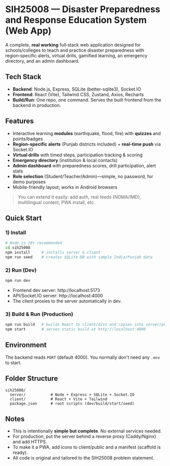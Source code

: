 # SIH25008 — Disaster Preparedness and Response Education System (Web App)

A complete, **real working** full‑stack web application designed for schools/colleges to teach and practice disaster preparedness with region‑specific alerts, virtual drills, gamified learning, an emergency directory, and an admin dashboard.

## Tech Stack
- **Backend**: Node.js, Express, SQLite (better-sqlite3), Socket.IO
- **Frontend**: React (Vite), Tailwind CSS, Zustand, Axios, Recharts
- **Build/Run**: One repo, one command. Serves the built frontend from the backend in production.

## Features
- Interactive learning **modules** (earthquake, flood, fire) with **quizzes** and points/badges
- **Region-specific alerts** (Punjab districts included) + **real-time push** via Socket.IO
- **Virtual drills** with timed steps, participation tracking & scoring
- **Emergency directory** (institution & local contacts)
- **Admin dashboard** with preparedness scores, drill participation, alert stats
- **Role selection** (Student/Teacher/Admin)—simple, no password, for demo purposes
- Mobile-friendly layout; works in Android browsers

> You can extend it easily: add auth, real feeds (NDMA/IMD), multilingual content, PWA install, etc.

## Quick Start

### 1) Install
```bash
# Node.js 18+ recommended
cd sih25008
npm install     # installs server & client
npm run seed    # creates SQLite DB with sample India/Punjab data
```

### 2) Run (Dev)
```bash
npm run dev
```
- Frontend dev server: http://localhost:5173
- API/Socket.IO server: http://localhost:4000
- The client proxies to the server automatically in dev.

### 3) Build & Run (Production)
```bash
npm run build   # builds React to client/dist and copies into server/public
npm start       # serves static build at http://localhost:4000
```

## Environment
The backend reads `PORT` (default 4000). You normally don't need any `.env` to start.

## Folder Structure
```
sih25008/
  server/           # Node + Express + SQLite + Socket.IO
  client/           # React + Vite + Tailwind
  package.json      # root scripts (dev/build/start/seed)
```

## Notes
- This is intentionally **simple but complete**. No external services needed.
- For production, put the server behind a reverse proxy (Caddy/Nginx) and add HTTPS.
- To make it a PWA, add icons to client/public and a manifest (scaffold is ready).
- All code is original and tailored to the SIH25008 problem statement.
```

